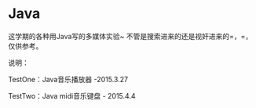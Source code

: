 # Java
这学期的各种用Java写的多媒体实验~
不管是搜索进来的还是视奸进来的=，=，仅供参考。

说明：

TestOne：Java音乐播放器 -2015.3.27

TestTwo：Java midi音乐键盘 - 2015.4.4
 

